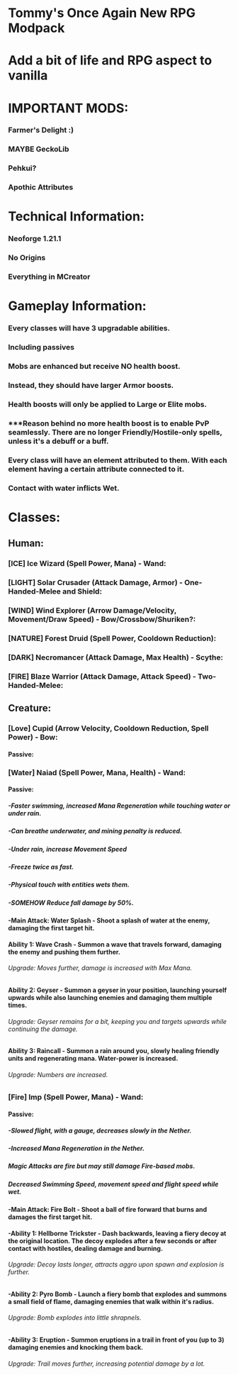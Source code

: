 # Tommy's Once Again New RPG Modpack

# Add a bit of life and RPG aspect to vanilla

# IMPORTANT MODS:
### Farmer's Delight :)
### MAYBE GeckoLib
### Pehkui?
### Apothic Attributes

# Technical Information:
### Neoforge 1.21.1
### No Origins
### Everything in MCreator

# Gameplay Information:
### Every classes will have 3 upgradable abilities.
### Including passives
### Mobs are enhanced but receive NO health boost.
### Instead, they should have larger Armor boosts.
### Health boosts will only be applied to Large or Elite mobs.
### ***Reason behind no more health boost is to enable PvP seamlessly. There are no longer Friendly/Hostile-only spells, unless it's a debuff or a buff.
### Every class will have an element attributed to them. With each element having a certain attribute connected to it.
### Contact with water inflicts Wet.

# Classes:
## Human:
### [ICE] Ice Wizard (Spell Power, Mana) - Wand:
### [LIGHT] Solar Crusader (Attack Damage, Armor) - One-Handed-Melee and Shield:
### [WIND] Wind Explorer (Arrow Damage/Velocity, Movement/Draw Speed) - Bow/Crossbow/Shuriken?:
### [NATURE] Forest Druid (Spell Power, Cooldown Reduction):
### [DARK] Necromancer (Attack Damage, Max Health) - Scythe:
### [FIRE] Blaze Warrior (Attack Damage, Attack Speed) - Two-Handed-Melee:

## Creature:
### [Love] Cupid (Arrow Velocity, Cooldown Reduction, Spell Power) - Bow:
#### Passive:


### [Water] Naiad (Spell Power, Mana, Health) - Wand:
#### Passive:
##### -Faster swimming, increased Mana Regeneration while touching water or under rain.
##### -Can breathe underwater, and mining penalty is reduced.
##### -Under rain, increase Movement Speed
##### -Freeze twice as fast.
##### -Physical touch with entities wets them.
##### -SOMEHOW Reduce fall damage by 50%.

#### -Main Attack: Water Splash - Shoot a splash of water at the enemy, damaging the first target hit.
#### Ability 1: Wave Crash - Summon a wave that travels forward, damaging the enemy and pushing them further.
###### Upgrade: Moves further, damage is increased with Max Mana.
#### Ability 2: Geyser - Summon a geyser in your position, launching yourself upwards while also launching enemies and damaging them multiple times.
###### Upgrade: Geyser remains for a bit, keeping you and targets upwards while continuing the damage.
#### Ability 3: Raincall - Summon a rain around you, slowly healing friendly units and regenerating mana. Water-power is increased.
###### Upgrade: Numbers are increased.


### [Fire] Imp (Spell Power, Mana) - Wand:
#### Passive: 
##### -Slowed flight, with a gauge, decreases slowly in the Nether.
##### -Increased Mana Regeneration in the Nether.
##### Magic Attacks are fire but may still damage Fire-based mobs.
##### Decreased Swimming Speed, movement speed and flight speed while wet.

#### -Main Attack: Fire Bolt - Shoot a ball of fire forward that burns and damages the first target hit.
#### -Ability 1: Hellborne Trickster - Dash backwards, leaving a fiery decoy at the original location. The decoy explodes after a few seconds or after contact with hostiles, dealing damage and burning.
###### Upgrade: Decoy lasts longer, attracts aggro upon spawn and explosion is further.
#### -Ability 2: Pyro Bomb - Launch a fiery bomb that explodes and summons a small field of flame, damaging enemies that walk within it's radius.
###### Upgrade: Bomb explodes into little shrapnels.
#### -Ability 3: Eruption - Summon eruptions in a trail in front of you (up to 3) damaging enemies and knocking them back.
###### Upgrade: Trail moves further, increasing potential damage by a lot.

